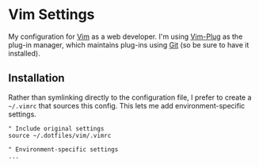 # Vim Settings
My configuration for [Vim] as a web developer.  I'm using [Vim-Plug] as the plug-in manager, which maintains plug-ins using [Git] \(so be sure to have it installed\).

## Installation
Rather than symlinking directly to the configuration file, I prefer to create a `~/.vimrc` that sources this config.  This lets me add environment-specific settings.

```vim
" Include original settings
source ~/.dotfiles/vim/.vimrc

" Environment-specific settings
...
```

[Git]:http://git-scm.com/
[Vim-Plug]:https://github.com/junegunn/vim-plug
[Vim]:http://www.vim.org/
